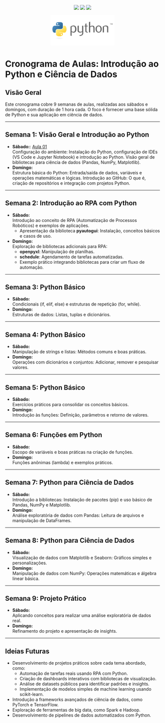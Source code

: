 
<p align=center> 
<img src="https://img.shields.io/badge/python-3670A0?style=for-the-badge&logo=python&logoColor=ffdd54"/> 
<img src="https://img.shields.io/badge/git-%23F05033.svg?style=for-the-badge&logo=git&logoColor=white"/> 
<img src="https://img.shields.io/badge/pandas-109989?style=for-the-badge&logo=pandas&logoColor=white"/>
</p>

<p align="center">
  <img height="100px" src="./utils/python.png">
</p>

# Cronograma de Aulas: Introdução ao Python e Ciência de Dados

## Visão Geral
Este cronograma cobre 9 semanas de aulas, realizadas aos sábados e domingos, com duração de 1 hora cada. O foco é fornecer uma base sólida de Python e sua aplicação em ciência de dados.

---

## Semana 1: Visão Geral e Introdução ao Python
- **Sábado:**: [Aula 01]("aula_01/")\
  Configuração do ambiente: Instalação do Python, configuração de IDEs (VS Code e Jupyter Notebook) e introdução ao Python. Visão geral de bibliotecas para ciência de dados (Pandas, NumPy, Matplotlib).
- **Domingo:**  
  Estrutura básica do Python: Entrada/saída de dados, variáveis e operações matemáticas e lógicas. Introdução ao GitHub: O que é, criação de repositórios e integração com projetos Python.

---

## Semana 2: Introdução ao RPA com Python
- **Sábado:**  
  Introdução ao conceito de RPA (Automatização de Processos Robóticos) e exemplos de aplicações.
  - Apresentação da biblioteca **pyautogui**: Instalação, conceitos básicos e casos de uso.
- **Domingo:**  
  Exploração de bibliotecas adicionais para RPA: 
  - **openpyxl**: Manipulação de planilhas.
  - **schedule**: Agendamento de tarefas automatizadas.
  - Exemplo prático integrando bibliotecas para criar um fluxo de automação.

---

## Semana 3: Python Básico
- **Sábado:**  
  Condicionais (if, elif, else) e estruturas de repetição (for, while).
- **Domingo:**  
  Estruturas de dados: Listas, tuplas e dicionários.

---

## Semana 4: Python Básico
- **Sábado:**  
  Manipulação de strings e listas: Métodos comuns e boas práticas.
- **Domingo:**  
  Operações com dicionários e conjuntos: Adicionar, remover e pesquisar valores.

---

## Semana 5: Python Básico
- **Sábado:**  
  Exercícios práticos para consolidar os conceitos básicos.
- **Domingo:**  
  Introdução às funções: Definição, parâmetros e retorno de valores.

---

## Semana 6: Funções em Python
- **Sábado:**  
  Escopo de variáveis e boas práticas na criação de funções.
- **Domingo:**  
  Funções anônimas (lambda) e exemplos práticos.

---

## Semana 7: Python para Ciência de Dados
- **Sábado:**  
  Introdução a bibliotecas: Instalação de pacotes (pip) e uso básico de Pandas, NumPy e Matplotlib.
- **Domingo:**  
  Análise exploratória de dados com Pandas: Leitura de arquivos e manipulação de DataFrames.

---

## Semana 8: Python para Ciência de Dados
- **Sábado:**  
  Visualização de dados com Matplotlib e Seaborn: Gráficos simples e personalizações.
- **Domingo:**  
  Manipulação de dados com NumPy: Operações matemáticas e álgebra linear básica.

---

## Semana 9: Projeto Prático
- **Sábado:**  
  Aplicando conceitos para realizar uma análise exploratória de dados real.
- **Domingo:**  
  Refinamento do projeto e apresentação de insights.


---

## Ideias Futuras
- Desenvolvimento de projetos práticos sobre cada tema abordado, como:
  - Automação de tarefas reais usando RPA com Python.
  - Criação de dashboards interativos com bibliotecas de visualização.
  - Análise de datasets públicos para identificar padrões e insights.
  - Implementação de modelos simples de machine learning usando scikit-learn.
- Introdução a frameworks avançados de ciência de dados, como PyTorch e TensorFlow.
- Exploração de ferramentas de big data, como Spark e Hadoop.
- Desenvolvimento de pipelines de dados automatizados com Python.
